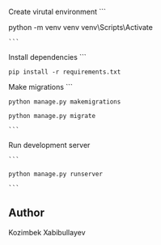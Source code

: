 Create virutal environment
    ```
    


python -m venv venv
venv\Scripts\Activate


    ```
Install dependencies
    ```
    
    pip install -r requirements.txt
    

Make migrations
    ```
    
    python manage.py makemigrations
    
    python manage.py migrate
    
    ```

Run development server

    ```
    
    python manage.py runserver
    
    ```

## Author

Kozimbek Xabibullayev
